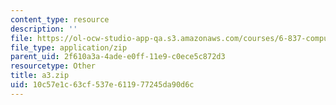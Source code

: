 ```yaml
---
content_type: resource
description: ''
file: https://ol-ocw-studio-app-qa.s3.amazonaws.com/courses/6-837-computer-graphics-fall-2012/10c57e1c63cf537e611977245da90d6c_a3.zip
file_type: application/zip
parent_uid: 2f610a3a-4ade-e0ff-11e9-c0ece5c872d3
resourcetype: Other
title: a3.zip
uid: 10c57e1c-63cf-537e-6119-77245da90d6c
---
```

